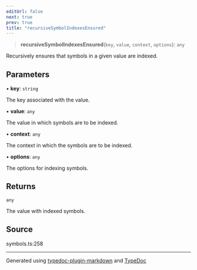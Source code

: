 ```yaml
---
editUrl: false
next: true
prev: true
title: "recursiveSymbolIndexesEnsured"
---
```


> **recursiveSymbolIndexesEnsured**(`key`, `value`, `context`, `options`): `any`

Recursively ensures that symbols in a given value are indexed.

## Parameters

• **key**: `string`

The key associated with the value.

• **value**: `any`

The value in which symbols are to be indexed.

• **context**: `any`

The context in which the symbols are to be indexed.

• **options**: `any`

The options for indexing symbols.

## Returns

`any`

The value with indexed symbols.

## Source

symbols.ts:258

***

Generated using [typedoc-plugin-markdown](https://www.npmjs.com/package/typedoc-plugin-markdown) and [TypeDoc](https://typedoc.org/)
